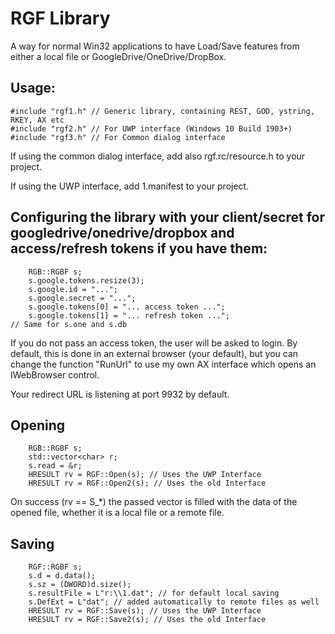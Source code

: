 # RGF Library

A way for normal Win32 applications to have Load/Save features from either a local file or GoogleDrive/OneDrive/DropBox.

## Usage:

```
#include "rgf1.h" // Generic library, containing REST, GOD, ystring, RKEY, AX etc
#include "rgf2.h" // For UWP interface (Windows 10 Build 1903+)
#include "rgf3.h" // For Common dialog interface
```

If using the common dialog interface, add also rgf.rc/resource.h to your project.

If using the UWP interface, add 1.manifest to your project.


## Configuring the library with your client/secret for googledrive/onedrive/dropbox and access/refresh tokens if you have them:

```
	RGB::RGBF s;
	s.google.tokens.resize(3);
	s.google.id = "...";
	s.google.secret = "...";
	s.google.tokens[0] = "... access token ...";
	s.google.tokens[1] = "... refresh token ...";
// Same for s.one and s.db	
```

If you do not pass an access token, the user will be asked to login. By default, this is done in an external browser (your default), but 
you can change the function "RunUrl" to use my own AX interface which opens an IWebBrowser control.

Your redirect URL is listening at port 9932 by default.


## Opening

```
    RGB::RGBF s;
	std::vector<char> r;
	s.read = &r;
	HRESULT rv = RGF::Open(s); // Uses the UWP Interface
	HRESULT rv = RGF::Open2(s); // Uses the old Interface
```

On success (rv == S_*) the passed vector is filled with the data of the opened file, whether it is a local file or a remote file.


## Saving
```
	RGF::RGBF s;
	s.d = d.data();
	s.sz = (DWORD)d.size();
	s.resultFile = L"r:\\1.dat"; // for default local saving
	s.DefExt = L"dat"; // added automatically to remote files as well
	HRESULT rv = RGF::Save(s); // Uses the UWP Interface
	HRESULT rv = RGF::Save2(s); // Uses the old Interface
```


